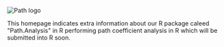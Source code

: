 
![Path logo](https://github.com/user-attachments/assets/518fb04d-9371-49c8-a372-2f2a50e327ea)

This homepage indicates extra information about our R package caleed "Path.Analysis" in R performing path coefficient analysis in R which will be submitted into R soon.
